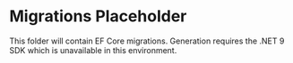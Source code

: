 # Migrations Placeholder

This folder will contain EF Core migrations.
Generation requires the .NET 9 SDK which is unavailable in this environment.

